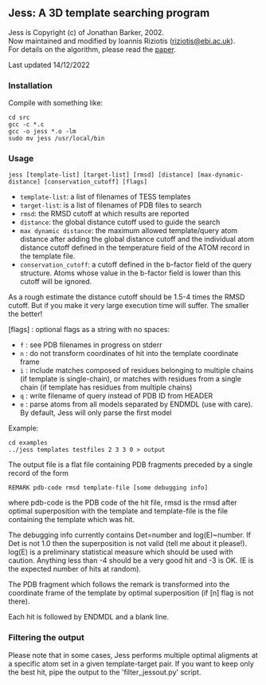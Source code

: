 ## Jess: A 3D template searching program

Jess is Copyright (c) of Jonathan Barker, 2002.  
Now maintained and modified by Ioannis Riziotis (riziotis@ebi.ac.uk).  
For details on the algorithm, please read the [paper](10.1093/bioinformatics/btg226).  

Last updated 14/12/2022

### Installation

Compile with something like:

`cd src`  
`gcc -c *.c`  
`gcc -o jess *.o -lm `  
`sudo mv jess /usr/local/bin`  

### Usage

`jess [template-list] [target-list] [rmsd] [distance] [max-dynamic-distance] [conservation_cutoff] [flags]`

* `template-list`: a list of filenames of TESS templates
* `target-list`: is a list of filenames of PDB files to search
* `rmsd`: the RMSD cutoff at which results are reported
* `distance`: the global distance cutoff used to guide the search
* `max dynamic distance`: the maximum allowed template/query atom distance 
			  after adding the global distance cutoff and the 
			  individual atom distance cutoff defined in the
			  temperature field of the ATOM record in the template
			  file.
* `conservation_cutoff`: a cutoff defined in the b-factor field of the query structure.
                         Atoms whose value in the b-factor field is lower than this cutoff
                         will be ignored.

As a rough estimate the distance cutoff should be 1.5-4 times
the RMSD cutoff. But if you make it very large execution 
time will suffer. The smaller the better!

[flags] : optional flags as a string with no spaces:  
* `f` : see PDB filenames in progress on stderr  
* `n` : do not transform coordinates of hit into	the template coordinate frame  
* `i` : include matches composed of residues belonging to
      multiple chains (if template is single-chain), or
	  matches with residues from a single chain
	  (if template has residues from multiple chains)  
* `q` : write filename of query instead of PDB ID from HEADER  
* `e` : parse atoms from all models separated by ENDMDL (use with
	  care). By default, Jess will only parse the first model

Example:

`cd examples`  
`../jess templates testfiles 2 3 3 0 > output`  

The output file is a flat file containing PDB fragments 
preceded by a single record of the form

`REMARK pdb-code rmsd template-file [some debugging info]`

where pdb-code is the PDB code of the hit file, rmsd is 
the rmsd after optimal superposition with the template and
template-file is the file containing the template which 
was hit.

The debugging info currently contains Det=number and
log(E)~number. If Det is not 1.0 then the superposition
is not valid (tell me about it please!). log(E) is a
preliminary statistical measure which should be used
with caution. Anything less than -4 should be a very
good hit and -3 is OK. (E is the expected number of hits
at random).

The PDB fragment which follows the remark is transformed 
into the coordinate frame of the template by optimal
superposition (if [n] flag is not there).

Each hit is followed by ENDMDL and a blank line.

### Filtering the output

Please note that in some cases, Jess performs multiple 
optimal aligments at a specific atom set in a given 
template-target pair. If you want to keep only the best hit,
pipe the output to the 'filter_jessout.py' script.

